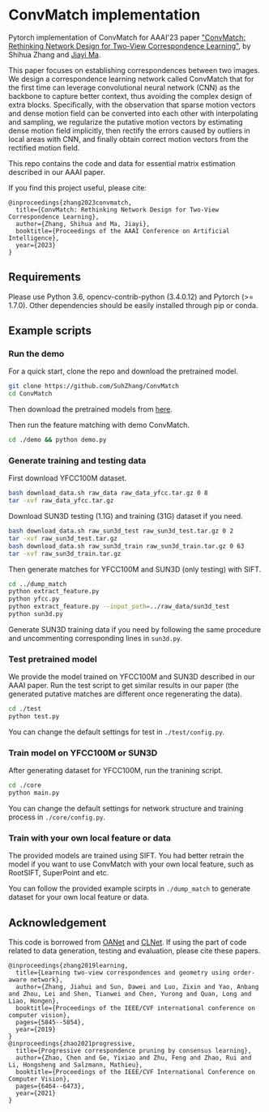 # ConvMatch implementation

Pytorch implementation of ConvMatch for AAAI'23 paper ["ConvMatch: Rethinking Network Design for Two-View Correspondence Learning"](), by Shihua Zhang and [Jiayi Ma](https://scholar.google.com/citations?user=73trMQkAAAAJ&hl=en&oi=ao).

This paper focuses on establishing correspondences between two images. We design a correspondence learning network called ConvMatch that for the first time can leverage convolutional neural network (CNN) as the backbone to capture better context, thus avoiding the complex design of extra blocks. Specifically, with the observation that sparse motion vectors and dense motion field can be converted into each other with interpolating and sampling, we regularize the putative motion vectors by estimating dense motion field implicitly, then rectify the errors caused by outliers in local areas with CNN, and finally obtain correct motion vectors from the rectified motion field.

This repo contains the code and data for essential matrix estimation described in our AAAI paper.

If you find this project useful, please cite:

```
@inproceedings{zhang2023convmatch,
  title={ConvMatch: Rethinking Network Design for Two-View Correspondence Learning},
  author={Zhang, Shihua and Ma, Jiayi},
  booktitle={Proceedings of the AAAI Conference on Artificial Intelligence},
  year={2023}
}
```

## Requirements

Please use Python 3.6, opencv-contrib-python (3.4.0.12) and Pytorch (>= 1.7.0). Other dependencies should be easily installed through pip or conda.


## Example scripts

### Run the demo

For a quick start, clone the repo and download the pretrained model.
```bash
git clone https://github.com/SuhZhang/ConvMatch 
cd ConvMatch 
```
Then download the pretrained models from [here](https://drive.google.com/drive/folders/1JKuIWhMXe9ve3wRPb_xZmX37ZH1bxAC3).

Then run the feature matching with demo ConvMatch.

```bash
cd ./demo && python demo.py
```

### Generate training and testing data

First download YFCC100M dataset.
```bash
bash download_data.sh raw_data raw_data_yfcc.tar.gz 0 8
tar -xvf raw_data_yfcc.tar.gz
```

Download SUN3D testing (1.1G) and training (31G) dataset if you need.
```bash
bash download_data.sh raw_sun3d_test raw_sun3d_test.tar.gz 0 2
tar -xvf raw_sun3d_test.tar.gz
bash download_data.sh raw_sun3d_train raw_sun3d_train.tar.gz 0 63
tar -xvf raw_sun3d_train.tar.gz
```

Then generate matches for YFCC100M and SUN3D (only testing) with SIFT.
```bash
cd ../dump_match
python extract_feature.py
python yfcc.py
python extract_feature.py --input_path=../raw_data/sun3d_test
python sun3d.py
```
Generate SUN3D training data if you need by following the same procedure and uncommenting corresponding lines in `sun3d.py`.



### Test pretrained model

We provide the model trained on YFCC100M and SUN3D described in our AAAI paper. Run the test script to get similar results in our paper (the generated putative matches are different once regenerating the data).

```bash
cd ./test 
python test.py
```
You can change the default settings for test in `./test/config.py`.

### Train model on YFCC100M or SUN3D

After generating dataset for YFCC100M, run the tranining script.
```bash
cd ./core 
python main.py
```

You can change the default settings for network structure and training process in `./core/config.py`.

### Train with your own local feature or data 

The provided models are trained using SIFT. You had better retrain the model if you want to use ConvMatch with your own local feature, such as RootSIFT, SuperPoint and etc. 

You can follow the provided example scirpts in `./dump_match` to generate dataset for your own local feature or data.

## Acknowledgement
This code is borrowed from [OANet](https://github.com/zjhthu/OANet) and [CLNet](https://github.com/sailor-z/CLNet). If using the part of code related to data generation, testing and evaluation, please cite these papers.

```
@inproceedings{zhang2019learning,
  title={Learning two-view correspondences and geometry using order-aware network},
  author={Zhang, Jiahui and Sun, Dawei and Luo, Zixin and Yao, Anbang and Zhou, Lei and Shen, Tianwei and Chen, Yurong and Quan, Long and Liao, Hongen},
  booktitle={Proceedings of the IEEE/CVF international conference on computer vision},
  pages={5845--5854},
  year={2019}
}
@inproceedings{zhao2021progressive,
  title={Progressive correspondence pruning by consensus learning},
  author={Zhao, Chen and Ge, Yixiao and Zhu, Feng and Zhao, Rui and Li, Hongsheng and Salzmann, Mathieu},
  booktitle={Proceedings of the IEEE/CVF International Conference on Computer Vision},
  pages={6464--6473},
  year={2021}
}
```
